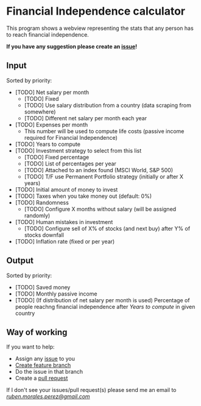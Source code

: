 # Financial Independence calculator

This program shows a webview representing the stats that any person has to reach financial independence.

**If you have any suggestion please create an [issue](https://github.com/Rubenmp/fi-calculator/issues)!**

## Input
Sorted by priority:

- [TODO] Net salary per month
  - [TODO] Fixed
  - [TODO] Use salary distribution from a country (data scraping from somewhere)
  - [TODO] Different net salary per month each year
- [TODO] Expenses per month
  - This number will be used to compute life costs (passive income required for Financial Independence)
- [TODO] Years to compute
- [TODO] Investment strategy to select from this list 
  - [TODO] Fixed percentage 
  - [TODO] List of percentages per year
  - [TODO] Attached to an index found (MSCI World, S&P 500)
  - [TODO] T/F use Permanent Portfolio strategy (initially or after X years)
- [TODO] Initial amount of money to invest
- [TODO] Taxes when you take money out (default: 0%)
- [TODO] Randomness
  - [TODO] Configure X months without salary (will be assigned randomly)
- [TODO] Human mistakes in investment
  - [TODO] Configure sell of X% of stocks (and next buy) after Y% of stocks downfall
- [TODO] Inflation rate (fixed or per year)


## Output
Sorted by priority:

- [TODO] Saved money
- [TODO] Monthly passive income
- [TODO] (If distribution of net salary per month is used) Percentage of people reachng financial independence after *Years to compute* in given country

## Way of working
If you want to help:
- Assign any [issue](https://github.com/Rubenmp/fi-calculator/issues) to you
- [Create feature branch](https://git-scm.com/book/en/v2/Git-Branching-Basic-Branching-and-Merging)
- Do the issue in that branch
- Create a [pull request](https://github.com/Rubenmp/fi-calculator/pulls)

If I don't see your issues/pull request(s) please send me an email to *ruben.morales.perez@gmail.com*
